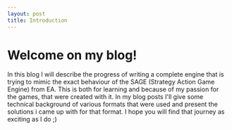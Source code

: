 ```yaml
---
layout: post
title: Introduction
---
```

# Welcome on my blog! 
In this blog I will describe the progress of writing a complete engine that
is trying to mimic the exact behaviour of the SAGE (Strategy Action Game Engine) from EA. This is both for 
learning and because of my passion for the games, that were created with it. In my blog posts I'll give some
technical background of various formats that were used and present the solutions i came up with for that format.
I hope you will find that journey as exciting as I do ;)